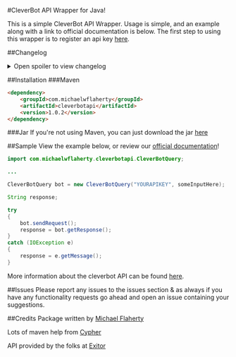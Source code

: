 #CleverBot API Wrapper for Java!

This is a simple CleverBot API Wrapper. Usage is simple, and an example along with a link to official documentation is below. The first step to using this wrapper is to register an api key [here](http://www.cleverbot.com/api).

##Changelog
<details> 
  <summary>Open spoiler to view changelog </summary>
###1.0.2
- Added support for javadocs.
- Created [official documentation page](http://www.cleverbotapi.michaelwflaherty.com/).
- Adjusted integer parsing location in the setRandomNumber method.

###1.0.1
- Fixed empty maven build error (Issue #1).

###1.0.0
- Initial release.
</details>


##Installation
###Maven
```html
<dependency>
    <groupId>com.michaelwflaherty</groupId>
    <artifactId>cleverbotapi</artifactId>
    <version>1.0.2</version>
</dependency>
```
###Jar
If you're not using Maven, you can just download the jar [here](http://repo1.maven.org/maven2/com/michaelwflaherty/cleverbotapi/1.0.2/cleverbotapi-1.0.2.jar)


##Sample
View the example below, or review our [official documentation](http://cleverbotapi.michaelwflaherty.com)!
```java
import com.michaelwflaherty.cleverbotapi.CleverBotQuery;

...

CleverBotQuery bot = new CleverBotQuery("YOURAPIKEY", someInputHere);

String response;

try
{
    bot.sendRequest();
    response = bot.getResponse();
}
catch (IOException e)
{
    response = e.getMessage();
}
```

More information about the cleverbot API can be found [here](http://cleverbot.com/api). 

##Issues
Please report any issues to the issues section & as always if you have any functionality requests go ahead and open an issue containing your suggestions.

##Credits
Package written by [Michael Flaherty](http://michaelwflaherty.com/)

Lots of maven help from [Cypher](https://github.com/scriptkittie)

API provided by the folks at [Exitor](https://www.existor.com/)

